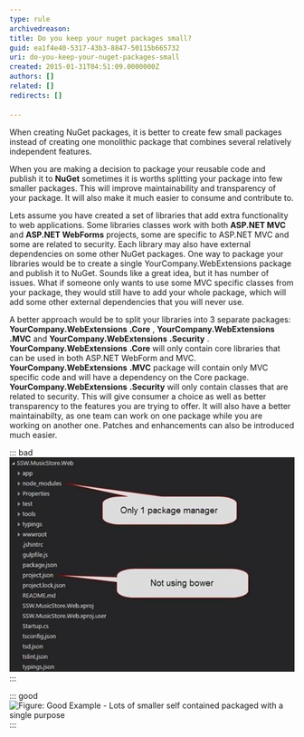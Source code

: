 ```yaml
---
type: rule
archivedreason: 
title: Do you keep your nuget packages small?
guid: ea1f4e40-5317-43b3-8847-50115b665732
uri: do-you-keep-your-nuget-packages-small
created: 2015-01-31T04:51:09.0000000Z
authors: []
related: []
redirects: []

---
```


When creating NuGet packages, it is better to create few small packages instead of creating one monolithic package that combines several relatively independent features.  
<!--endintro-->

When you are making a decision to package your reusable code and publish it to      **NuGet** sometimes it is worths splitting your package into few smaller packages. This will improve maintainability and transparency of your package. It will also make it much easier to consume and contribute to.

Lets assume you have created a set of libraries that add extra functionality to web applications. Some libraries classes work with both      **ASP.NET MVC** and      **ASP.NET WebForms** projects, some are specific to ASP.NET MVC and some are related to security. Each library may also have external dependencies on some other NuGet packages. One way to package your libraries would be to create a single YourCompany.WebExtensions package and publish it to NuGet. Sounds like a great idea, but it has number of issues. What if someone only wants to use some MVC specific classes from your package, they would still have to add your whole package, which will add some other external dependencies that you will never use.

A better approach would be to split your libraries into 3 separate packages:  **YourCompany.WebExtensions**  **.Core** ,  **YourCompany.WebExtensions**  **.MVC** and  **YourCompany.WebExtensions**  **.Security** .  **YourCompany.WebExtensions**  **.Core**  will only contain core libraries that can be used in both ASP.NET WebForm and MVC.  **YourCompany.WebExtensions**  **.MVC** package will contain only MVC specific code and will have a dependency on the Core package.  **YourCompany.WebExtensions**  **.Security** will only contain classes that are related to security. This will give consumer a choice as well as better transparency to the features you are trying to offer. It will also have a better maintainabilty, as one team can work on one package while you are working on another one. Patches and enhancements can also be introduced much easier.


::: bad  
![Figure: Bad Example - One big library with lots of features, where most of them are obsolete with a release of ASP.NET MVC 5](package2_1711678032248.jpg)  
:::


::: good  
![Figure: Good Example - Lots of smaller self contained packaged with a single purpose](package.jpg)  
:::
